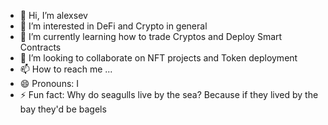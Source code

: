 - 👋 Hi, I’m alexsev
- 👀 I’m interested in DeFi and Crypto in general
- 🌱 I’m currently learning how to trade Cryptos and Deploy Smart Contracts
- 💞️ I’m looking to collaborate on NFT projects and Token deployment
- 📫 How to reach me ...
- 😄 Pronouns: I
- ⚡ Fun fact: Why do seagulls live by the sea? Because if they lived by the bay they'd be bagels

<!---
Cryptosiast2030/Cryptosiast2030 is a ✨ special ✨ repository because its `README.md` (this file) appears on your GitHub profile.
You can click the Preview link to take a look at your changes.
--->
